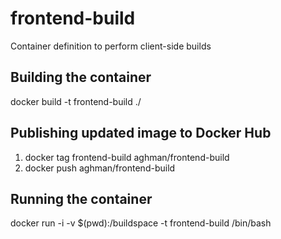 # frontend-build
Container definition to perform client-side builds 

## Building the container
docker build -t frontend-build ./

## Publishing updated image to Docker Hub
1. docker tag frontend-build aghman/frontend-build
2. docker push aghman/frontend-build

## Running the container
docker run -i -v $(pwd):/buildspace -t frontend-build /bin/bash
